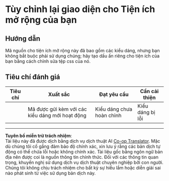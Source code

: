 <!--
CO_OP_TRANSLATOR_METADATA:
{
  "original_hash": "e3c6f2a03c2336e60412612d870af547",
  "translation_date": "2025-08-27T22:18:33+00:00",
  "source_file": "5-browser-extension/1-about-browsers/assignment.md",
  "language_code": "vi"
}
-->
# Tùy chỉnh lại giao diện cho Tiện ích mở rộng của bạn

## Hướng dẫn

Mã nguồn cho tiện ích mở rộng này đã bao gồm các kiểu dáng, nhưng bạn không bắt buộc phải sử dụng chúng; hãy tạo dấu ấn riêng cho tiện ích của bạn bằng cách chỉnh sửa tệp css của nó.

## Tiêu chí đánh giá

| Tiêu chí  | Xuất sắc                                    | Đạt yêu cầu           | Cần cải thiện      |
| --------- | ------------------------------------------- | --------------------- | ------------------ |
|           | Mã được gửi kèm với các kiểu dáng mới hoạt động | Kiểu dáng chưa hoàn chỉnh | Kiểu dáng bị lỗi   |

---

**Tuyên bố miễn trừ trách nhiệm**:  
Tài liệu này đã được dịch bằng dịch vụ dịch thuật AI [Co-op Translator](https://github.com/Azure/co-op-translator). Mặc dù chúng tôi cố gắng đảm bảo độ chính xác, xin lưu ý rằng các bản dịch tự động có thể chứa lỗi hoặc không chính xác. Tài liệu gốc bằng ngôn ngữ bản địa nên được coi là nguồn thông tin chính thức. Đối với các thông tin quan trọng, khuyến nghị sử dụng dịch vụ dịch thuật chuyên nghiệp bởi con người. Chúng tôi không chịu trách nhiệm cho bất kỳ sự hiểu lầm hoặc diễn giải sai nào phát sinh từ việc sử dụng bản dịch này.